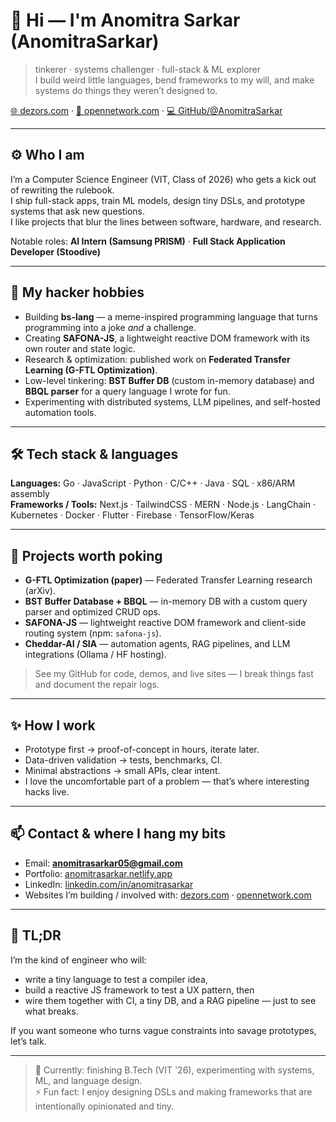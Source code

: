 # 👋 Hi — I'm Anomitra Sarkar (AnomitraSarkar)

> tinkerer · systems challenger · full-stack & ML explorer  
> I build weird little languages, bend frameworks to my will, and make systems do things they weren’t designed to.

[🌐 dezors.com](https://dezors.com) · [🧩 opennetwork.com](https://opennetwork.com) · [💻 GitHub/@AnomitraSarkar](https://github.com/AnomitraSarkar)

---

## ⚙️ Who I am
I’m a Computer Science Engineer (VIT, Class of 2026) who gets a kick out of rewriting the rulebook.  
I ship full-stack apps, train ML models, design tiny DSLs, and prototype systems that ask new questions.  
I like projects that blur the lines between software, hardware, and research.

Notable roles: **AI Intern (Samsung PRISM)** · **Full Stack Application Developer (Stoodive)**

---

## 🧪 My hacker hobbies
- Building **bs-lang** — a meme-inspired programming language that turns programming into a joke *and* a challenge.  
- Creating **SAFONA-JS**, a lightweight reactive DOM framework with its own router and state logic.  
- Research & optimization: published work on **Federated Transfer Learning (G-FTL Optimization)**.  
- Low-level tinkering: **BST Buffer DB** (custom in-memory database) and **BBQL parser** for a query language I wrote for fun.  
- Experimenting with distributed systems, LLM pipelines, and self-hosted automation tools.  

---

## 🛠 Tech stack & languages
**Languages:** Go · JavaScript · Python · C/C++ · Java · SQL · x86/ARM assembly  
**Frameworks / Tools:** Next.js · TailwindCSS · MERN · Node.js · LangChain · Kubernetes · Docker · Flutter · Firebase · TensorFlow/Keras

---

## 🚀 Projects worth poking
- **G-FTL Optimization (paper)** — Federated Transfer Learning research (arXiv).  
- **BST Buffer Database + BBQL** — in-memory DB with a custom query parser and optimized CRUD ops.  
- **SAFONA-JS** — lightweight reactive DOM framework and client-side routing system (npm: `safona-js`).  
- **Cheddar-AI / SIA** — automation agents, RAG pipelines, and LLM integrations (Ollama / HF hosting).  

> See my GitHub for code, demos, and live sites — I break things fast and document the repair logs.

---

## ✨ How I work
- Prototype first → proof-of-concept in hours, iterate later.  
- Data-driven validation → tests, benchmarks, CI.  
- Minimal abstractions → small APIs, clear intent.  
- I love the uncomfortable part of a problem — that’s where interesting hacks live.

---

## 📫 Contact & where I hang my bits
- Email: **anomitrasarkar05@gmail.com**  
- Portfolio: [anomitrasarkar.netlify.app](https://anomitrasarkar.netlify.app)  
- LinkedIn: [linkedin.com/in/anomitrasarkar](https://www.linkedin.com/in/anomitrasarkar)  
- Websites I’m building / involved with: [dezors.com](https://dezors.com) · [opennetwork.com](https://opennetwork.com)

---

## 🎯 TL;DR
I’m the kind of engineer who will:
- write a tiny language to test a compiler idea,  
- build a reactive JS framework to test a UX pattern, then  
- wire them together with CI, a tiny DB, and a RAG pipeline — just to see what breaks.

If you want someone who turns vague constraints into savage prototypes, let’s talk.

---

> 🔭 Currently: finishing B.Tech (VIT '26), experimenting with systems, ML, and language design.  
> ⚡ Fun fact: I enjoy designing DSLs and making frameworks that are intentionally opinionated and tiny.
